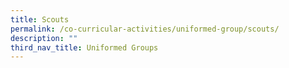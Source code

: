 ```yaml
---
title: Scouts
permalink: /co-curricular-activities/uniformed-group/scouts/
description: ""
third_nav_title: Uniformed Groups
---
```

